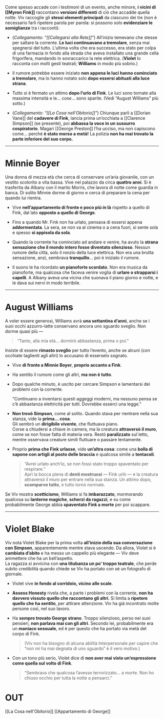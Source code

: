Come spesso accade con i testimoni di un evento, anche minore, **i vicini di [[Myron Fink]]** raccontano **versioni differenti** di ciò che accadde quella notte. Viv raccoglie gli **stessi elementi principali** da ciascuno dei tre (non è necessario farli ripetere parola per parola: si possono solo **evidenziare le somiglianze** tra i racconti):

- (_Collegamento: “[[Collegarsi alla Rete]]”_) All’inizio temevano che stesse per saltare la corrente. **Le luci continuavano a tremolare**, senza mai spegnersi del tutto. L’ultima volta che era successo, era stato per colpa di una farmacia in fondo alla strada che aveva installato una grande cella frigorifera, mandando in sovraccarico la rete elettrica. (**Violet** lo racconta con molti gesti teatrali; **Williams** in modo più sobrio.)
    
- Il rumore potrebbe essere iniziato **non appena le luci hanno cominciato a tremolare**, ma lo hanno notato solo **dopo essersi abituati alla luce strana**.
    
- Tutto si è fermato un attimo **dopo l’urlo di Fink**. Le luci sono tornate alla massima intensità e le… _cose_… sono sparite. (Vedi “August Williams” più sotto.)
    
- (_Collegamento: “[[La Cosa nell'Obitorio]]”_) Chiunque parli a [[Dorian Vane]] del **cadavere di Fink**, lancia prima un’occhiata a [[Clarence Simpson]] (se presente), poi **abbassa la voce in un sussurro cospiratorio**. Magari [[George Preston]] l’ha ucciso, ma non capiscono come… perché **è stato morso a metà!** La polizia **non ha mai trovato la parte inferiore del suo corpo.**
    

---

# Minnie Boyer

Una donna di mezza età che cerca di conservare un’aria giovanile, con un vestito scolorito a vita bassa. Vive nel palazzo da circa **quattro anni**. Si è trasferita da Albany con il marito Morris, che lavora di notte come guardia in banca. Di solito Minnie dorme di giorno e cerca di preparare la cena per quando lui rientra.

- Vive **nell’appartamento di fronte e poco più in là** rispetto a quello di Fink, dal lato **opposto a quello di George**.
    
- Fino a quando Mr. Fink non ha urlato, pensava di essersi appena **addormentata**. La sera, se non va al cinema o a cena fuori, si sente sola e spesso **si appisola da sola**.
    
- Quando la corrente ha cominciato ad andare e venire, ha avuto la **strana sensazione che il mondo intero fosse diventato silenzioso**. Nessun rumore della città, solo il ronzio della luce elettrica. Non era una brutta sensazione, anzi, sembrava **tranquillo**… poi è iniziato il rumore.
    
- Il suono le ha ricordato **un pianoforte scordato**. Non era musica da pianoforte, ma qualcosa che faceva venire voglia di **urlare o strapparsi i capelli**. A Albany aveva una vicina che suonava il piano giorno e notte, e le dava sui nervi in modo terribile.
    

---

# August Williams

A voler essere generosi, Williams avrà **una settantina d’anni**, anche se i suoi occhi azzurro-latte conservano ancora uno sguardo sveglio. Non dorme quasi più —

> “Tanto, alla mia età… dormirò abbastanza, prima o poi.”

Insiste di essere **rimasto sveglio** per tutto l’evento, anche se alcuni (con occhiate taglienti agli altri) lo accusano di esserselo sognato.

- Vive **di fronte a Minnie Boyer**, **proprio accanto a Fink**.
    
- Ha sentito il rumore come gli altri, **ma non è tutto**.
    
- Dopo qualche minuto, è uscito per cercare Simpson e lamentarsi dei problemi con la corrente.
    
	 “Continuano a inventarsi questi aggeggi moderni, ma nessuno pensa se c’è abbastanza elettricità per tutti. Dovrebbe esserci una legge.”
    
- **Non trovò Simpson**, come al solito. Quando stava per rientrare nella sua stanza, vide la **prima… cosa**.  
    Gli sembrò un **dirigibile vivente**, che fluttuava piano.  
    Corse a chiudersi a chiave in camera, ma la creatura **attraversò il muro**, come se non fosse fatta di materia vera. Restò **paralizzato** sul letto, mentre osservava creature simili fluttuare o passare lentamente.
    
- Proprio **prima che Fink urlasse**, vide **un’altra cosa**: come una **bolla di sapone con artigli al posto delle braccia** e qualcosa simile a **tentacoli**.
    
    > “Avrei urlato anch’io, se non fossi stato troppo spaventato per respirare.”  
    > Aprì la bocca piena di **denti mostruosi** — Fink urlò — e la creatura attraversò il muro per entrare nella sua stanza. Un attimo dopo, **scomparve tutto**, e tutto tornò normale.
    

Se Viv mostra **scetticismo**, Williams si fa **imbarazzato**, mormorando qualcosa su **lanterne magiche**, **scherzi da ragazzi**, e su come probabilmente George abbia **spaventato Fink a morte** per poi scappare.

---

# Violet Blake

Viv nota Violet Blake per la prima volta **all’inizio della sua conversazione con Simpson**, apparentemente mentre stava uscendo. Da allora, Violet si è **cambiata d’abito** e ha messo un cappello più elegante — Viv deve ammettere che ha un bell’aspetto.  
La ragazza si avvicina con **una titubanza un po’ troppo teatrale**, che perde subito credibilità quando chiede se Viv ha portato con sé un fotografo di giornale.

- Violet vive **in fondo al corridoio, vicino alle scale**.
    
- **Assess Honesty** rivela che, a parte i problemi con la corrente, **non ha davvero vissuto quello che raccontano gli altri**. Si limita a **ripetere quello che ha sentito**, per attirare attenzione. Viv ha già incontrato molte persone così, nel suo lavoro.
    
- Ha **sempre trovato George strano**. Troppo silenzioso, perso nei suoi pensieri, **non parlava mai con gli altri**. Secondo lei, probabilmente era un **maniaco sessuale**, ed è per questo che ha portato via metà del corpo di Fink.
    
    > (Viv non ha bisogno di alcuna abilità Interpersonale per capire che “non mi ha mai degnata di uno sguardo” è il vero motivo.)
    
- Con un tono più serio, Violet dice di **non aver mai visto un’espressione come quella sul volto di Fink**.
    
    > “Sembrava che qualcosa l’avesse terrorizzato… a morte. Non ho chiuso occhio per tutta la notte a pensarci.”
    


# OUT
[[La Cosa nell'Obitorio]]
[[Appartamento di George]]